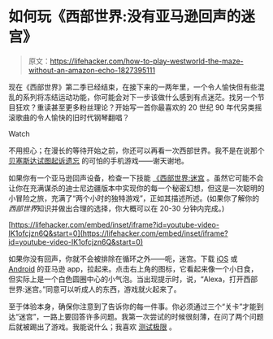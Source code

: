 # 如何玩《西部世界:没有亚马逊回声的迷宫》

> 原文：<https://lifehacker.com/how-to-play-westworld-the-maze-without-an-amazon-echo-1827395111>

现在《西部世界》第二季已经结束，在接下来的一两年里，一个令人愉快但有些混乱的系列将冻结运动功能，你可能会对下一步该做什么感到有点迷茫。找另一个节目狂欢？重读甚至更多粉丝理论？开始写一首你最喜欢的 20 世纪 90 年代另类摇滚歌曲的令人愉快的旧时代钢琴翻唱？

Watch

不用担心；在漫长的等待开始之前，你还可以再看一次西部世界。我不是在说那个 [贝塞斯达试图起诉遗忘](https://kotaku.com/bethesda-sues-makers-of-westworld-game-saying-it-uses-1827054508) 的可怕的手机游戏——谢天谢地。

如果你有一个亚马逊回声设备，检查一下技能 [《西部世界:迷宫](https://alexa.amazon.com/spa/index.html?asc_campaign=InlineText&asc_refurl=https://lifehacker.com/how-to-play-westworld-the-maze-without-an-amazon-echo-1827395111&asc_source=&tag=kinjalifehackerlink-20#skills/dp/B07DWG682B) 。虽然它可能不会让你在充满谋杀的迪士尼边疆版本中实现你的每一个秘密幻想，但这是一次聪明的小冒险之旅，充满了“两个小时的独特游戏”，正如其描述所述。(如果你了解你的*西部世界*知识并做出合理的选择，你大概可以在 20-30 分钟内完成。)

 [https://lifehacker.com/embed/inset/iframe?id=youtube-video-IK1ofcjzn6Q&start=0](https://lifehacker.com/embed/inset/iframe?id=youtube-video-IK1ofcjzn6Q&start=0) 

如果你没有回声，你就不会被排除在循环之外——呃，迷宫。下载 [iOS](https://itunes.apple.com/us/app/amazon-shopping-made-easy/id297606951?mt=8) 或 [Android](https://play.google.com/store/apps/details?id=com.amazon.mShop.android.shopping&hl=en_US) 的亚马逊 app，拉起来。点击右上角的图标，它看起来像一个小日食，但实际上是一个白色圆圈中心的小气泡。当出现提示时，说，“Alexa，打开西部世界:迷宫。”同意可以听成人的东西，游戏就火起来了。

至于体验本身，确保你注意到了告诉你的每一件事。你必须通过三个“关卡”才能到达“迷宫”，一路上要回答许多问题。我第一次尝试的时候很刻薄，在问了两个问题后就被踢出了游戏。我能说什么；我喜欢 [测试极限](https://www.youtube.com/watch?v=4kSGkGKwp9U) 。